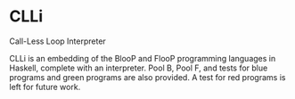 CLLi
====

Call-Less Loop Interpreter

CLLi is an embedding of the BlooP and FlooP programming languages in Haskell, complete with an
interpreter. Pool B, Pool F, and tests for blue programs and green programs are also provided.
A test for red programs is left for future work.
